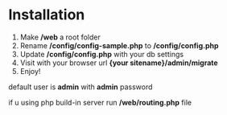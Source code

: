 # Installation
1. Make **/web** a root folder
2. Rename **/config/config-sample.php** to **/config/config.php**
3. Update **/config/config.php** with your db settings
4. Visit with your browser url **{your sitename}/admin/migrate**
5. Enjoy!

default user is **admin** with **admin** password

if u using php build-in server run **/web/routing.php** file
